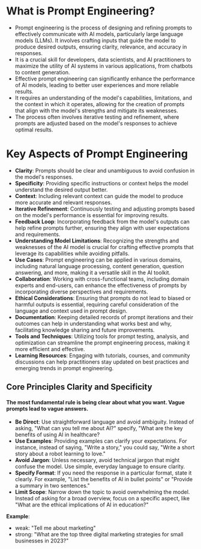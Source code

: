 # What is Prompt Engineering? 
- Prompt engineering is the process of designing and refining prompts to effectively communicate with AI models, particularly large language models (LLMs). It involves crafting inputs that guide the model to produce desired outputs, ensuring clarity, relevance, and accuracy in responses.
- It is a crucial skill for developers, data scientists, and AI practitioners to maximize the utility of AI systems in various applications, from chatbots to content generation.
- Effective prompt engineering can significantly enhance the performance of AI models, leading to better user experiences and more reliable results.
- It requires an understanding of the model's capabilities, limitations, and the context in which it operates, allowing for the creation of prompts that align with the model's strengths and mitigate its weaknesses.
- The process often involves iterative testing and refinement, where prompts are adjusted based on the model's responses to achieve optimal results.

# Key Aspects of Prompt Engineering
- **Clarity**: Prompts should be clear and unambiguous to avoid confusion in the model's responses.
- **Specificity**: Providing specific instructions or context helps the model understand the desired output better.
- **Context**: Including relevant context can guide the model to produce more accurate and relevant responses.
- **Iterative Refinement**: Continuously testing and adjusting prompts based on the model's performance is essential for improving results.
- **Feedback Loop**: Incorporating feedback from the model's outputs can help refine prompts further, ensuring they align with user expectations and requirements.
- **Understanding Model Limitations**: Recognizing the strengths and weaknesses of the AI model is crucial for crafting effective prompts that leverage its capabilities while avoiding pitfalls.
- **Use Cases**: Prompt engineering can be applied in various domains, including natural language processing, content generation, question answering, and more, making it a versatile skill in the AI toolkit.
- **Collaboration**: Working with cross-functional teams, including domain experts and end-users, can enhance the effectiveness of prompts by incorporating diverse perspectives and requirements.
- **Ethical Considerations**: Ensuring that prompts do not lead to biased or harmful outputs is essential, requiring careful consideration of the language and context used in prompt design.
- **Documentation**: Keeping detailed records of prompt iterations and their outcomes can help in understanding what works best and why, facilitating knowledge sharing and future improvements.
- **Tools and Techniques**: Utilizing tools for prompt testing, analysis, and optimization can streamline the prompt engineering process, making it more efficient and effective.
- **Learning Resources**: Engaging with tutorials, courses, and community discussions can help practitioners stay updated on best practices and emerging trends in prompt engineering.


## Core Principles Clarity and Specificity
#### The most fundamental rule is being clear about what you want. Vague prompts lead to vague answers.
- **Be Direct**: Use straightforward language and avoid ambiguity. Instead of asking, "What can you tell me about AI?" specify, "What are the key benefits of using AI in healthcare?
- **Use Examples**: Providing examples can clarify your expectations. For instance, instead of saying, "Write a story," you could say, "Write a short story about a robot learning to love."
- **Avoid Jargon**: Unless necessary, avoid technical jargon that might confuse the model. Use simple, everyday language to ensure clarity.
- **Specify Format**: If you need the response in a particular format, state it clearly. For example, "List the benefits of AI in bullet points" or "Provide a summary in two sentences."
- **Limit Scope**: Narrow down the topic to avoid overwhelming the model. Instead of asking for a broad overview, focus on a specific aspect, like "What are the ethical implications of AI in education?"

**Example**: 
- weak: "Tell me about marketing"
- strong: "What are the top three digital marketing strategies for small businesses in 2023?"